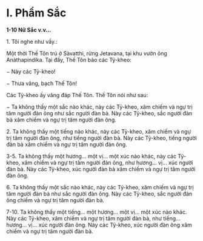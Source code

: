# I. Phẩm Sắc

**1-10 Nữ Sắc v.v...**

1\. Tôi nghe như vầy.:

Một thời Thế Tôn trú ở Sàvatthi, rừng Jetavana, tại khu vườn ông Anàthapindika. Tại đấy, Thế Tôn bảo
các Tỷ-kheo:

− Này các Tỷ-kheo!

− Thưa vâng, bạch Thế Tôn!

Các Tỷ-kheo ấy vâng đáp Thế Tôn. Thế Tôn nói như sau:

− Ta không thấy một sắc nào khác, này các Tỷ-kheo, xâm chiếm và ngự trị tâm người đàn ông như sắc
người đàn bà. Này các Tỷ-kheo, sắc người đàn bà xâm chiếm và ngự trị tâm người đàn ông.

2\. Ta không thấy một tiếng nào khác, này các Tỷ-kheo, xâm chiếm và ngự trị tâm người đàn ông, như
tiếng người đàn bà. Này các Tỷ-kheo, tiếng người đàn bà xâm chiếm và ngự trị tâm người đàn ông.

3-5. Ta không thấy một hương... một vị... một xúc nào khác, này các Tỷ-kheo, xâm chiếm và ngự trị tâm
người đàn ông, như hương... vị... xúc người đàn bà. Này các Tỷ-kheo, xúc người đàn bà xâm chiếm và
ngự trị tâm người đàn ông.

6\. Ta không thấy một sắc nào khác, này các Tỷ-kheo, xâm chiếm và ngự trị tâm người đàn bà như sắc
người đàn ông. Này các Tỷ-kheo, sắc người đàn ông chiếm và ngự trị tâm người đàn bà.

7-10. Ta không thấy một tiếng... một hương... một vị... một xúc nào khác. Này các Tỷ-kheo, xâm chiếm
và ngự trị tâm người đàn bà, như tiếng... hương... vị... xúc người đàn ông. Này các Tỷ-kheo, xúc người
đàn ông xâm chiếm và ngự trị tâm người đàn bà.

